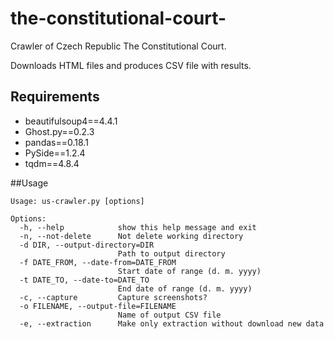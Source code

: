 # the-constitutional-court-
Crawler of Czech Republic The Constitutional Court.

Downloads HTML files and produces CSV file with results.

## Requirements
* beautifulsoup4==4.4.1
* Ghost.py==0.2.3
* pandas==0.18.1
* PySide==1.2.4
* tqdm==4.8.4


##Usage
```
Usage: us-crawler.py [options]

Options:
  -h, --help            show this help message and exit
  -n, --not-delete      Not delete working directory
  -d DIR, --output-directory=DIR
                        Path to output directory
  -f DATE_FROM, --date-from=DATE_FROM
                        Start date of range (d. m. yyyy)
  -t DATE_TO, --date-to=DATE_TO
                        End date of range (d. m. yyyy)
  -c, --capture         Capture screenshots?
  -o FILENAME, --output-file=FILENAME
                        Name of output CSV file
  -e, --extraction      Make only extraction without download new data
  ```
